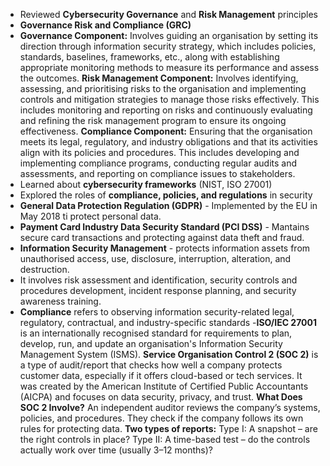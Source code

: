 - Reviewed **Cybersecurity Governance** and **Risk Management** principles
- **Governance Risk and Compliance (GRC)**
- **Governance Component:** Involves guiding an organisation by setting its direction through information security strategy,  which includes policies, standards, baselines, frameworks, etc., along with establishing appropriate monitoring methods to measure its performance and assess the outcomes.
**Risk Management Component:** Involves identifying, assessing, and prioritising risks to the organisation and implementing controls and mitigation strategies to manage those risks effectively. This includes monitoring and reporting on risks and continuously evaluating and refining the risk management program to ensure its ongoing effectiveness.
**Compliance Component:** Ensuring that the organisation meets its legal, regulatory, and industry obligations and that its activities align with its policies and procedures. This includes developing and implementing compliance programs, conducting regular audits and assessments, and reporting on compliance issues to stakeholders.
- Learned about **cybersecurity frameworks** (NIST, ISO 27001)
- Explored the roles of **compliance, policies, and regulations** in security
- **General Data Protection Regulation (GDPR)** - Implemented by the EU in May 2018 ti protect personal data.
- **Payment Card Industry Data Security Standard (PCI DSS)** - Mantains secure card transactions and protecting against data theft and fraud.
- **Information Security Management** - protects information assets from unauthorised access, use, disclosure, interruption, alteration, and destruction.
- It involves risk assessment and identification, security controls and procedures development, incident response planning, and security awareness training.
- **Compliance** refers to observing information security-related legal, regulatory, contractual, and industry-specific standards
-**ISO/IEC 27001** is an internationally recognised standard for requirements to plan, develop, run, and update an organisation's Information Security Management System (ISMS).
**Service Organisation Control 2 (SOC 2)** is a type of audit/report that checks how well a company protects customer data, especially if it offers cloud-based or tech services. It was created by the American Institute of Certified Public Accountants (AICPA) and focuses on data security, privacy, and trust.
  **What Does SOC 2 Involve?**
An independent auditor reviews the company’s systems, policies, and procedures.
They check if the company follows its own rules for protecting data.
**Two types of reports:**
Type I: A snapshot – are the right controls in place?
Type II: A time-based test – do the controls actually work over time (usually 3–12 months)?
